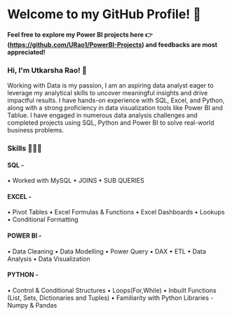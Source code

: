 # Welcome to my GitHub Profile! 🚀

####  Feel free to explore my Power BI projects here 👉 (https://github.com/URao1/PowerBI-Projects) and feedbacks are most appreciated! 

### Hi, I'm Utkarsha Rao! 👋
Working with Data is my passion, I am an aspiring data analyst eager to leverage my analytical skills to uncover meaningful insights and drive impactful results. I have hands-on experience with SQL, Excel, and Python, along with a strong proficiency in data visualization tools like Power BI and Tablue. I have engaged in numerous data analysis challenges and completed projects using SQL, Python and Power BI to solve real-world business problems.

### Skills 👩🏻‍💻
#### SQL - 
• Worked with MySQL • JOINS • SUB QUERIES

#### EXCEL - 
• Pivot Tables • Excel Formulas & Functions • Excel Dashboards • Lookups • Conditional Formatting

#### POWER BI -
• Data Cleaning • Data Modelling • Power Query  • DAX • ETL • Data Analysis • Data Visualization

#### PYTHON -
• Control & Conditional Structures • Loops(For,While) • Inbuilt Functions (List, Sets, Dictionaries and Tuples) • Familiarity with Python Libraries - Numpy & Pandas
